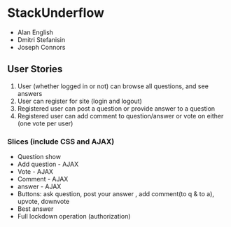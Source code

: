 # StackUnderflow

* Alan English
* Dmitri Stefanisin
* Joseph Connors

## User Stories
1. User (whether logged in or not) can browse all questions, and see answers
2. User can register for site (login and logout)
3. Registered user can post a question or provide answer to a question
4. Registered user can add comment to question/answer or vote on either (one vote per user)

### Slices (include CSS and AJAX)
<!-- * User registration
* User login
* User logout -->
<!-- * Questions index -->
* Question show
* Add question - AJAX
* Vote - AJAX
* Comment - AJAX
* answer - AJAX
* Buttons: ask question, post your answer , add comment(to q & to a), upvote, downvote
* Best answer
* Full lockdown operation (authorization)
